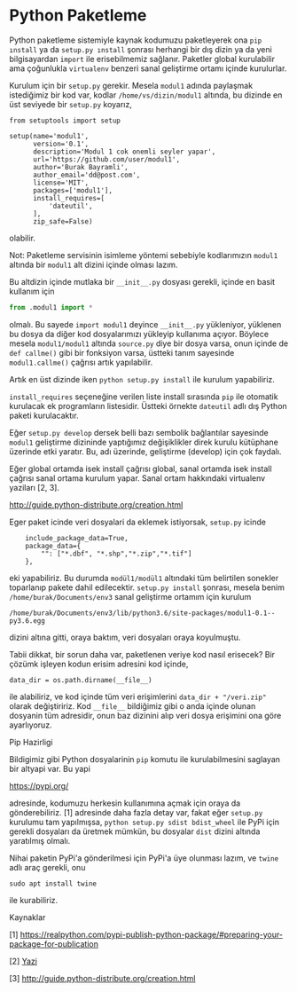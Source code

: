 # Python Paketleme

Python paketleme sistemiyle kaynak kodumuzu paketleyerek ona `pip
ınstall` ya da `setup.py ınstall` şonrası herhangi bir dış dizin ya da
yeni bilgisayardan `import` ile erisebilmemiz sağlanır. Paketler
global kurulabilir ama çoğunlukla `virtualenv` benzeri sanal
geliştirme ortamı içinde kurulurlar.

Kurulum için bir `setup.py` gerekir. Mesela `modul1` adında paylaşmak
istediğimiz bir kod var, kodlar `/home/vs/dizin/modul1` altında, bu
dizinde en üst seviyede bir `setup.py` koyarız, 

```
from setuptools import setup

setup(name='modul1',
      version='0.1',
      description='Modul 1 cok onemli seyler yapar',
      url='https://github.com/user/modul1',
      author='Burak Bayramli',
      author_email='dd@post.com',
      license='MIT',
      packages=['modul1'],
      install_requires=[
          'dateutil',
      ],
      zip_safe=False)
```

olabilir. 

Not: Paketleme servisinin isimleme yöntemi sebebiyle kodlarımızın
`modul1` altında bir `modul1` alt dizini içinde olması lazım.

Bu altdizin içinde mutlaka bir `__init__.py` dosyası gerekli, içinde
en basit kullanım için

```python
from .modul1 import *
```

olmalı. Bu sayede `import modul1` deyince `__init__.py` yükleniyor,
yüklenen bu dosya da diğer kod dosyalarımızı yükleyip kullanıma
açıyor. Böylece mesela `modul1/modul1` altında `source.py` diye bir
dosya varsa, onun içinde de `def callme()` gibi bir fonksiyon varsa,
üstteki tanım sayesinde `modul1.callme()` çağrısı artık yapılabilir.

Artık en üst dizinde iken `python setup.py install` ile
kurulum yapabiliriz.

`install_requires` seçeneğine verilen liste install sırasında `pip` ile
otomatik kurulacak ek programların listesidir. Üstteki örnekte
`dateutil` adlı dış Python paketi kurulacaktır.

Eğer `setup.py develop` dersek belli bazı sembolik bağlantılar
sayesinde `modul1` geliştirme dizininde yaptığımız değişiklikler direk
kurulu kütüphane üzerinde etki yaratır. Bu, adı üzerinde, geliştirme
(develop) için çok faydalı.

Eğer global ortamda isek install çağrısı global, sanal ortamda isek
install çağrısı sanal ortama kurulum yapar. Sanal ortam
hakkındaki virtualenv yaziları [2, 3].

http://guide.python-distribute.org/creation.html

Eger paket icinde veri dosyalari da eklemek istiyorsak, `setup.py` icinde

```
    include_package_data=True,
    package_data={
        "": ["*.dbf", "*.shp","*.zip","*.tif"]
    },
```

eki yapabiliriz. Bu durumda `modül1/modül1` altındaki tüm belirtilen
sonekler toparlanıp pakete dahil edilecektir. `setup.py install`
şonrası, mesela benim `/home/burak/Documents/env3` sanal geliştirme
ortamım için kurulum

```
/home/burak/Documents/env3/lib/python3.6/site-packages/modul1-0.1--py3.6.egg
```

dizini altına gitti, oraya baktım, veri dosyaları oraya koyulmuştu. 

Tabii dikkat, bir sorun daha var, paketlenen veriye kod nasıl
erisecek? Bir çözümk işleyen kodun erisim adresini kod içinde,

```
data_dir = os.path.dirname(__file__)
```

ile alabiliriz, ve kod içinde tüm veri erişimlerini `data_dir + "/veri.zip"`
olarak değiştiririz. Kod `__file__` bildiğimiz gibi o anda içinde
olunan dosyanin tüm adresidir, onun baz dizinini alıp veri dosya
erişimini ona göre ayarlıyoruz. 

Pip Hazirligi

Bildigimiz gibi Python dosyalarinin `pip` komutu ile kurulabilmesini
saglayan bir altyapi var. Bu yapi

https://pypi.org/

adresinde, kodumuzu herkesin kullanımına açmak için oraya da gönderebiliriz.
[1] adresinde daha fazla detay var, fakat eğer `setup.py` kurulumu tam yapılmışsa,
`python setup.py sdist bdist_wheel` ile PyPi için gerekli dosyaları da üretmek
mümkün, bu dosyalar `dist` dizini altında yaratılmış olmalı. 

Nihai paketin PyPi'a gönderilmesi için PyPi'a üye olunması lazım, ve  `twine` adlı
araç gerekli, onu

```
sudo apt install twine
```

ile kurabiliriz.

Kaynaklar

[1] https://realpython.com/pypi-publish-python-package/#preparing-your-package-for-publication

[2] [Yazi](../../2018/08/virtualenv-python-izole-sanal-calsma.md)

[3] http://guide.python-distribute.org/creation.html